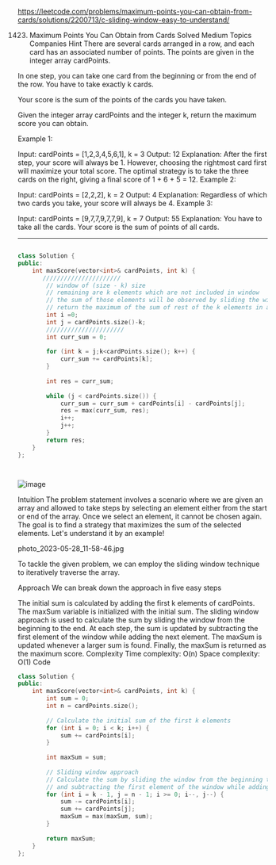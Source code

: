 https://leetcode.com/problems/maximum-points-you-can-obtain-from-cards/solutions/2200713/c-sliding-window-easy-to-understand/

1423. Maximum Points You Can Obtain from Cards
Solved
Medium
Topics
Companies
Hint
There are several cards arranged in a row, and each card has an associated number of points. The points are given in the integer array cardPoints.

In one step, you can take one card from the beginning or from the end of the row. You have to take exactly k cards.

Your score is the sum of the points of the cards you have taken.

Given the integer array cardPoints and the integer k, return the maximum score you can obtain.

 

Example 1:

Input: cardPoints = [1,2,3,4,5,6,1], k = 3
Output: 12
Explanation: After the first step, your score will always be 1. However, choosing the rightmost card first will maximize your total score. The optimal strategy is to take the three cards on the right, giving a final score of 1 + 6 + 5 = 12.
Example 2:

Input: cardPoints = [2,2,2], k = 2
Output: 4
Explanation: Regardless of which two cards you take, your score will always be 4.
Example 3:

Input: cardPoints = [9,7,7,9,7,7,9], k = 7
Output: 55
Explanation: You have to take all the cards. Your score is the sum of points of all cards.


---


```cpp

class Solution {
public:
    int maxScore(vector<int>& cardPoints, int k) {
       //////////////////////
        // window of (size - k) size
        // remaining are k elements which are not included in window
        // the sum of those elements will be observed by sliding the window 
        // return the maximum of the sum of rest of the k elements in above step
        int i =0;
        int j = cardPoints.size()-k;
        //////////////////////
        int curr_sum = 0;
        
        for (int k = j;k<cardPoints.size(); k++) {
            curr_sum += cardPoints[k];
        }
        
        int res = curr_sum;
        
        while (j < cardPoints.size()) {
            curr_sum = curr_sum + cardPoints[i] - cardPoints[j];
            res = max(curr_sum, res);
            i++;
            j++;
        }
        return res;
    }
};




```

![image](https://github.com/user-attachments/assets/906237cd-21de-46a5-9e00-d1dc91bee722)

Intuition
The problem statement involves a scenario where we are given an array and allowed to take steps by selecting an element either from the start or end of the array. Once we select an element, it cannot be chosen again. The goal is to find a strategy that maximizes the sum of the selected elements. Let's understand it by an example!

photo_2023-05-28_11-58-46.jpg

To tackle the given problem, we can employ the sliding window technique to iteratively traverse the array.

Approach
We can break down the approach in five easy steps

The initial sum is calculated by adding the first k elements of cardPoints.
The maxSum variable is initialized with the initial sum.
The sliding window approach is used to calculate the sum by sliding the window from the beginning to the end. At each step, the sum is updated by subtracting the first element of the window while adding the next element.
The maxSum is updated whenever a larger sum is found.
Finally, the maxSum is returned as the maximum score.
Complexity
Time complexity: O(n)
Space complexity: O(1)
Code

```cpp
class Solution {
public:
    int maxScore(vector<int>& cardPoints, int k) {
        int sum = 0;
        int n = cardPoints.size();
        
        // Calculate the initial sum of the first k elements
        for (int i = 0; i < k; i++) {
            sum += cardPoints[i];
        }
        
        int maxSum = sum;
        
        // Sliding window approach
        // Calculate the sum by sliding the window from the beginning to the end
        // and subtracting the first element of the window while adding the next element
        for (int i = k - 1, j = n - 1; i >= 0; i--, j--) {
            sum -= cardPoints[i];
            sum += cardPoints[j];
            maxSum = max(maxSum, sum);
        }
        
        return maxSum;
    }
};

```
